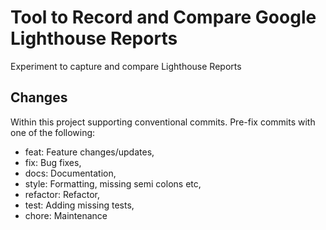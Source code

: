 # Tool to Record and Compare Google Lighthouse Reports

Experiment to capture and compare Lighthouse Reports

## Changes

Within this project supporting conventional commits.
Pre-fix commits with one of the following:

- feat: Feature changes/updates,
- fix: Bug fixes,
- docs: Documentation,
- style: Formatting, missing semi colons etc,
- refactor: Refactor,
- test: Adding missing tests,
- chore: Maintenance
